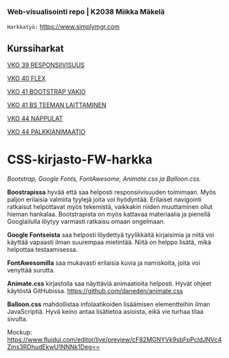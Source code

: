 ### Web-visualisointi repo | K2038 Miikka Mäkelä

`Harkkatyö:` https://www.simplymgr.com

## Kurssiharkat

<a href="https://mgrmjp.github.io/vko39">VKO 39 RESPONSIIVISUUS</a>

<a href="https://mgrmjp.github.io/vko40">VKO 40 FLEX</a>

<a href="https://mgrmjp.github.io/vko41">VKO 41 BOOTSTRAP VAKIO</a>

<a href="https://mgrmjp.github.io/vko41/bs-teema">VKO 41 BS TEEMAN LAITTAMINEN</a>

<a href="https://mgrmjp.github.io/vko44/nappulaa.html">VKO 44 NAPPULAT</a>

<a href="https://mgrmjp.github.io/vko44/keyframes.html">VKO 44 PALKKIANIMAATIO</a>

# CSS-kirjasto-FW-harkka
*Bootstrap, Google Fonts, FontAwesome, Animate.css ja Balloon.css.*  
  
**Boostrapissa** hyvää että saa helposti responsiivisuuden toimimaan. Myös paljon erilaisia valmiita tyylejä joita voi hyödyntää. Erilaiset navigointi ratkaisut helpottavat myös tekemistä, vaikkakin niiden muuttaminen ollut hieman hankalaa. Bootstrapista on myös kattavaa materiaalia ja pienellä Googlailulla löytyy varmasti ratkaisu omaan ongelmaan.  
  
**Google Fontseista** saa helposti löydettyä tyylikkäitä kirjaisimia ja niitä voi käyttää vapaasti ilman suurempaa mietintää. Niitä on helppo lisätä, mikä helpottaa testaamisessa.
  
**FontAwesomilla** saa mukavasti erilaisia kuvia ja namiskoita, joita voi venyttää surutta.
  
**Animate.css** kirjastolla saa näyttäviä animaatioita helposti. Hyvät ohjeet käytöstä GitHubissa. https://github.com/daneden/animate.css
  
**Balloon.css** mahdollistaa infolaatikoiden lisäämisen elementteihin ilman JavaScriptiä. Hyvä keino antaa lisätietoa asioista, eikä vie turhaa tilaa sivulta.
  
Mockup: https://www.fluidui.com/editor/live/preview/cF82MGNYVk9sbFpPcldJNVc4Zms3RDhudEkwU1NNNk1Deg==
